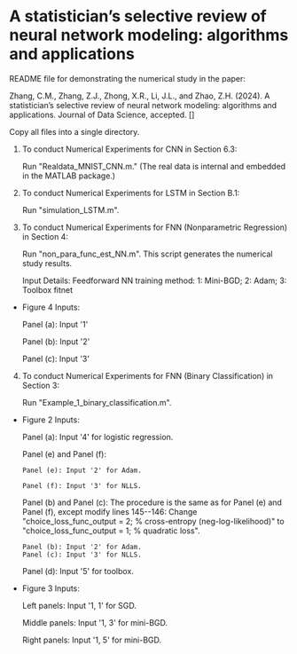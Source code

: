 # A statistician’s selective review of neural network modeling: algorithms and applications

README file for demonstrating the numerical study in the paper:

Zhang, C.M., Zhang, Z.J., Zhong, X.R., Li, J.L., and Zhao, Z.H. (2024). A statistician’s selective review of neural network modeling: algorithms and applications. Journal of Data Science, accepted. []

Copy all files into a single directory.

1. To conduct Numerical Experiments for CNN  in Section 6.3: 

    Run "Realdata_MNIST_CNN.m." (The real data is internal and embedded in the MATLAB package.)

2. To conduct Numerical Experiments for LSTM  in Section B.1: 

    Run "simulation_LSTM.m". 

3. To conduct Numerical Experiments for FNN (Nonparametric Regression) in Section 4:
   
    Run "non_para_func_est_NN.m". This script generates the numerical study results.

    Input Details: Feedforward NN training method: 1: Mini-BGD;  2: Adam;  3: Toolbox fitnet

  - Figure 4 Inputs:

    Panel (a): Input '1'

    Panel (b): Input '2'

    Panel (c): Input '3'

4. To conduct Numerical Experiments for FNN (Binary Classification) in Section 3: 

    Run "Example_1_binary_classification.m".

  - Figure 2 Inputs:

    Panel (a): Input '4' for logistic regression.

    Panel (e) and Panel (f):
    
        Panel (e): Input '2' for Adam.
    
        Panel (f): Input '3' for NLLS.

    Panel (b) and Panel (c): The procedure is the same as for Panel (e) and Panel (f), except modify lines 145--146:
        Change "choice_loss_func_output = 2; % cross-entropy (neg-log-likelihood)"
        to
        "choice_loss_func_output = 1; % quadratic loss".

        Panel (b): Input '2' for Adam.
        Panel (c): Input '3' for NLLS.

    Panel (d): Input '5' for toolbox.

  - Figure 3 Inputs:

    Left panels:   Input '1, 1' for SGD.

    Middle panels: Input '1, 3' for mini-BGD.

    Right panels:  Input '1, 5' for mini-BGD.
